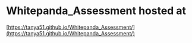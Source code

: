 # Whitepanda_Assessment hosted at
[https://tanya51.github.io/Whitepanda_Assessment/](https://tanya51.github.io/Whitepanda_Assessment/)
